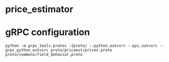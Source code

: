 # price_estimator

# gRPC configuration
```
python -m grpc_tools.protoc -Iproto/ --python_out=src --pyi_out=src --grpc_python_out=src proto/priceest/prices.proto proto/commons/field_behavior.proto
```
